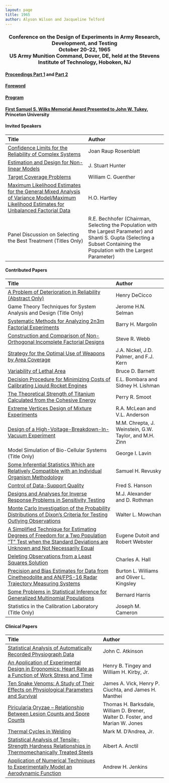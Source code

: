 ```yaml
---
layout: page
title: 1965
author: Alyson Wilson and Jacqueline Telford
---
```

<div align="center"><h3>Conference on the Design of Experiments in Army Research, Development, and Testing<br>
October 20-22, 1965<br>
US Army Munition Command, Dover, DE, held at the Stevens Institute of Technology, Hoboken, NJ</h3></div>


#### [Proceedings Part 1](https://alysongwilson.github.io/ACAS/DOE2/DOE11_Part1.pdf#page=2) and [Part 2](https://alysongwilson.github.io/ACAS/DOE2/DOE11_Part2.pdf#page=1)

#### [Foreword](https://alysongwilson.github.io/ACAS/DOE2/DOE11_Part1.pdf#page=5)

#### [Program](https://alysongwilson.github.io/ACAS/DOE2/DOE11_Part1.pdf#page=11)

#### [First Samuel S. Wilks Memorial Award Presented to John W. Tukey](https://alysongwilson.github.io/ACAS/DOE2/DOE11_Part2.pdf#page=110), Princeton University


#### Invited Speakers

| Title | Author |
| :--- | :--- |
| [Confidence Limits for the Reliability of Complex Systems](https://alysongwilson.github.io/ACAS/DOE2/DOE11_Part2.pdf#page=53) | Joan Raup Rosenblatt |
| [Estimation and Design for Non-linear Models](https://alysongwilson.github.io/ACAS/DOE2/DOE11_Part1.pdf#page=21) | J. Stuart Hunter |
| [Target Coverage Problems](https://alysongwilson.github.io/ACAS/DOE2/DOE11_Part2.pdf#page=114) | William C. Guenther |
| [Maximum Likelihood Estimates for the General Mixed Analysis of Variance Model/Maximum Likelihood Estimates for Unbalanced Factorial Data](https://alysongwilson.github.io/ACAS/DOE2/DOE11_Part2.pdf#page=138) | H.O. Hartley |
| Panel Discussion on Selecting the Best Treatment (Titles Only) | R.E. Bechhofer (Chairman, Selecting the Population with the Largest Parameter) and Shanti S. Gupta (Selecting a Subset Containing the Population with the Largest Parameter) |


#### Contributed Papers

| Title | Author |
| :--- | :--- |
| [A Problem of Deterioration in Reliability (Abstract Only)](https://alysongwilson.github.io/ACAS/DOE2/DOE11_Part1.pdf#page=47) | Henry DeCicco |
| Game Theory Techniques for System Analysis and Design (Title Only) | Jerome H.N. Selman |
| [Systematic Methods for Analyzing 2n3m Factorial Experiments](https://alysongwilson.github.io/ACAS/DOE2/DOE11_Part1.pdf#page=48) | Barry H. Margolin |
| [Construction and Comparison of Non-Orthogonal Incomplete Factorial Designs](https://alysongwilson.github.io/ACAS/DOE2/DOE11_Part1.pdf#page=77) | Steve R. Webb |
| [Strategy for the Optimal Use of Weapons by Area Coverage](https://alysongwilson.github.io/ACAS/DOE2/DOE11_Part1.pdf#page=126) | J.A. Nickel, J.D. Palmer, and F.J. Kern |
| [Variability of Lethal Area](https://alysongwilson.github.io/ACAS/DOE2/DOE11_Part1.pdf#page=152) | Bruce D. Barnett |
| [Decision Procedure for Minimizing Costs of Calibrating Liquid Rocket Engines](https://alysongwilson.github.io/ACAS/DOE2/DOE11_Part1.pdf#page=168) | E.L. Bombara and Sidney H. Lishman |
| [The Theoretical Strength of Titanium Calculated from the Cohesive Energy](https://alysongwilson.github.io/ACAS/DOE2/DOE11_Part1.pdf#page=192) | Perry R. Smoot |
| [Extreme Vertices Design of Mixture Experiments](https://alysongwilson.github.io/ACAS/DOE2/DOE11_Part1.pdf#page=249) | R.A. McLean and V.L. Anderson |
| [Design of a High-Voltage-Breakdown-In-Vacuum Experiment](https://alysongwilson.github.io/ACAS/DOE2/DOE11_Part1.pdf#page=261) | M.M. Chrepta, J. Weinstein, G.W. Taylor, and M.H. Zinn |
| Model Simulation of Bio-Cellular Systems (Title Only) | George I. Lavin |
| [Some Inferential Statistics Which are Relatively Compatible with an Individual Organism Methodology](https://alysongwilson.github.io/ACAS/DOE2/DOE11_Part1.pdf#page=272) | Samuel H. Revusky |
| [Control of Data-Support Quality](https://alysongwilson.github.io/ACAS/DOE2/DOE11_Part1.pdf#page=286) | Fred S. Hanson |
| [Designs and Analyses for Inverse Response Problems in Sensitivity Testing](https://alysongwilson.github.io/ACAS/DOE2/DOE11_Part1.pdf#page=307) | M.J. Alexander and D. Rothman |
| [Monte Carlo Investigation of the Probability Distributions of Dixon’s Criteria for Testing Outlying Observations](https://alysongwilson.github.io/ACAS/DOE2/DOE11_Part1.pdf#page=336) | Walter L. Mowchan |
| [A Simplified Technique for Estimating Degrees of Freedom for a Two Population “T” Test when the Standard Deviations are Unknown and Not Necessarily Equal](https://alysongwilson.github.io/ACAS/DOE2/DOE11_Part1.pdf#page=381) | Eugene Dutoit and Robert Webster |
| [Deleting Observations from a Least Squares Solution](https://alysongwilson.github.io/ACAS/DOE2/DOE11_Part2.pdf#page=1) | Charles A. Hall |
| [Precision and Bias Estimates for Data from Cinetheodolite and AN/FPS-16 Radar Trajectory Measuring Systems](https://alysongwilson.github.io/ACAS/DOE2/DOE11_Part2.pdf#page=19) | Burton L. Williams and Oliver L. Kingsley |
| [Some Problems in Statistical Inference for Generalized Multinomial Populations](https://alysongwilson.github.io/ACAS/DOE2/DOE11_Part2.pdf#page=55) | Bernard Harris |
| Statistics in the Calibration Laboratory (Title Only) | Joseph M. Cameron |
 

#### Clinical Papers
 
| Title | Author |
| :--- | :--- |
| [Statistical Analysis of Automatically Recorded Physiograph Data](https://alysongwilson.github.io/ACAS/DOE2/DOE11_Part1.pdf#page=92) | John C. Atkinson |
| [An Application of Experimental Design in Ergonomics: Heart Rate as a Function of Work Stress and Time](https://alysongwilson.github.io/ACAS/DOE2/DOE11_Part1.pdf#page=95) | Henry B. Tingey and William H. Kirby, Jr. |
| [Ten Snake Venoms: A Study of Their Effects on Physiological Parameters and Survival](https://alysongwilson.github.io/ACAS/DOE2/DOE11_Part1.pdf#page=212) | James A. Vick, Henry P. Ciuchta, and James H. Manthei |
| [Piricularia Oryzae – Relationship Between Lesion Counts and Spore Counts](https://alysongwilson.github.io/ACAS/DOE2/DOE11_Part1.pdf#page=241) | Thomas H. Barksdale, William D. Brener, Walter D. Foster, and Marian W. Jones |
| [Thermal Cycles in Welding](https://alysongwilson.github.io/ACAS/DOE2/DOE11_Part2.pdf#page=37) | Mark M. D’Andrea, Jr. |
| [Statistical Analysis of Tensile-Strength Hardness Relationships in Thermomechanically Treated Steels](https://alysongwilson.github.io/ACAS/DOE2/DOE11_Part2.pdf#page=42) | Albert A. Anctil |
| [Application of Numerical Techniques to Experimentally Model an Aerodynamic Function](https://alysongwilson.github.io/ACAS/DOE2/DOE11_Part2.pdf#page=62) | Andrew H. Jenkins |
